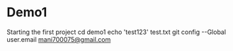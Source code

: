 # Demo1
Starting the first project
cd demo1
echo 'test123' test.txt
git config --Global user.email mani700075@gmail.com 
